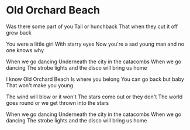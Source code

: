 # Old Orchard Beach

Was there some part of you
Tail or hunchback
That when they cut it off grew back

You were a little girl
With starry eyes
Now you're a sad young man and no one knows why

When we go dancing
Underneath the city in the catacombs
When we go dancing
The strobe lights and the disco will bring us home

I know Old Orchard Beach
Is where you belong
You can go back but baby
That won't make you young

The wind will blow or it won't
The stars come out or they don't
The world goes round or we get thrown into the stars

When we go dancing
Underneath the city in the catacombs
When we go dancing
The strobe lights and the disco will bring us home
